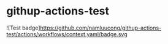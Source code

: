 # githup-actions-test
![Test badge]https://github.com/namluucong/githup-actions-test/actions/workflows/context.yaml/badge.svg
